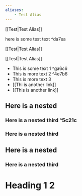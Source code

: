 ```yaml
---
aliases:
    - Test Alias
---
```



[[Test|Test Alias]]

here is some test text         ^da7ea

[[Test|Test Alias]]

[[Test|Test Alias]]


- This is some text 1     ^ga6c6
- This is more text 2     ^4e7b6
- This is more text 3    
- [[Thi is another link]]
- [[This is another link]]

## Here is a nested


### Here is a nested third     ^5c21c


### Here is a nested third

## Here is a nested


### Here is a nested third

# Heading 1 2

